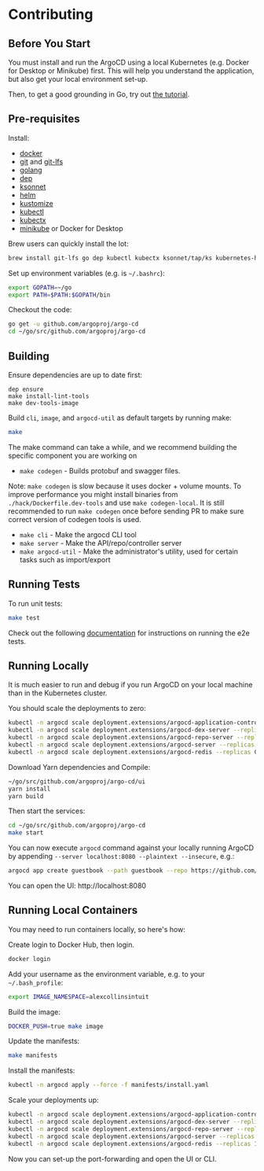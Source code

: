# Contributing
## Before You Start

You must install and run the ArgoCD using a local Kubernetes (e.g. Docker for Desktop or Minikube) first. This will help you understand the application, but also get your local environment set-up.

Then, to get a good grounding in Go, try out [the tutorial](https://tour.golang.org/).

## Pre-requisites

Install:

* [docker](https://docs.docker.com/install/#supported-platforms)
* [git](https://git-scm.com/) and [git-lfs](https://git-lfs.github.com/)
* [golang](https://golang.org/)
* [dep](https://github.com/golang/dep)
* [ksonnet](https://github.com/ksonnet/ksonnet#install)
* [helm](https://github.com/helm/helm/releases)
* [kustomize](https://github.com/kubernetes-sigs/kustomize/releases)
* [kubectl](https://kubernetes.io/docs/tasks/tools/install-kubectl/)
* [kubectx](https://kubectx.dev)
* [minikube](https://kubernetes.io/docs/setup/minikube/) or Docker for Desktop

Brew users can quickly install the lot:
    
```bash
brew install git-lfs go dep kubectl kubectx ksonnet/tap/ks kubernetes-helm kustomize 
```

Set up environment variables (e.g. is `~/.bashrc`):

```bash
export GOPATH=~/go
export PATH=$PATH:$GOPATH/bin
```

Checkout the code:

```bash
go get -u github.com/argoproj/argo-cd
cd ~/go/src/github.com/argoproj/argo-cd
```

## Building

Ensure dependencies are up to date first:

```shell
dep ensure
make install-lint-tools
make dev-tools-image
```

Build `cli`, `image`, and `argocd-util` as default targets by running make:

```bash
make
```

The make command can take a while, and we recommend building the specific component you are working on

* `make codegen` - Builds protobuf and swagger files.

Note: `make codegen` is slow because it uses docker + volume mounts. To improve performance you might install binaries from `./hack/Dockerfile.dev-tools`
and use `make codegen-local`. It is still recommended to run `make codegen` once before sending PR to make sure correct version of codegen tools is used.   

* `make cli` - Make the argocd CLI tool
* `make server` - Make the API/repo/controller server
* `make argocd-util` - Make the administrator's utility, used for certain tasks such as import/export

## Running Tests

To run unit tests:

```bash
make test
```

Check out the following [documentation](https://github.com/argoproj/argo-cd/blob/master/docs/developer-guide/test-e2e.md) for instructions on running the e2e tests.

## Running Locally

It is much easier to run and debug if you run ArgoCD on your local machine than in the Kubernetes cluster.

You should scale the deployments to zero:

```bash
kubectl -n argocd scale deployment.extensions/argocd-application-controller --replicas 0
kubectl -n argocd scale deployment.extensions/argocd-dex-server --replicas 0
kubectl -n argocd scale deployment.extensions/argocd-repo-server --replicas 0
kubectl -n argocd scale deployment.extensions/argocd-server --replicas 0
kubectl -n argocd scale deployment.extensions/argocd-redis --replicas 0
```

Download Yarn dependencies and Compile:

```bash
~/go/src/github.com/argoproj/argo-cd/ui 
yarn install
yarn build
```

Then start the services:

```bash
cd ~/go/src/github.com/argoproj/argo-cd
make start
```

You can now execute `argocd` command against your locally running ArgoCD by appending `--server localhost:8080 --plaintext --insecure`, e.g.:

```bash
argocd app create guestbook --path guestbook --repo https://github.com/argoproj/argocd-example-apps.git --dest-server https://kubernetes.default.svc  --dest-namespace default --server localhost:8080 --plaintext --insecure
```

You can open the UI: http://localhost:8080

## Running Local Containers

You may need to run containers locally, so here's how:

Create login to Docker Hub, then login.

```bash
docker login
```

Add your username as the environment variable, e.g. to your `~/.bash_profile`:

```bash
export IMAGE_NAMESPACE=alexcollinsintuit
```

Build the image:

```bash
DOCKER_PUSH=true make image
```

Update the manifests:

```bash
make manifests
```

Install the manifests:

```bash
kubectl -n argocd apply --force -f manifests/install.yaml
```

Scale your deployments up:

```bash
kubectl -n argocd scale deployment.extensions/argocd-application-controller --replicas 1
kubectl -n argocd scale deployment.extensions/argocd-dex-server --replicas 1
kubectl -n argocd scale deployment.extensions/argocd-repo-server --replicas 1
kubectl -n argocd scale deployment.extensions/argocd-server --replicas 1
kubectl -n argocd scale deployment.extensions/argocd-redis --replicas 1
```

Now you can set-up the port-forwarding and open the UI or CLI.
